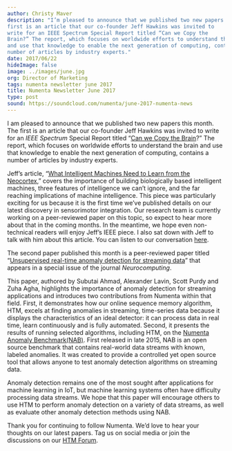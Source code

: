 ```yaml
---
author: Christy Maver
description: "I’m pleased to announce that we published two new papers this month. The
first is an article that our co-founder Jeff Hawkins was invited to
write for an IEEE Spectrum Special Report titled “Can we Copy the
Brain?” The report, which focuses on worldwide efforts to understand the brain
and use that knowledge to enable the next generation of computing, contains a
number of articles by industry experts."
date: 2017/06/22
hideImage: false
image: ../images/june.jpg
org: Director of Marketing
tags: numenta newsletter june 2017
title: Numenta Newsletter June 2017
type: post
sound: https://soundcloud.com/numenta/june-2017-numenta-news
---
```


I am pleased to announce that we published two new papers this month. The
first is an article that our co-founder Jeff Hawkins was invited to write for an
*IEEE Spectrum* Special Report titled “[Can we Copy the Brain](http://spectrum.ieee.org/static/special-report-can-we-copy-the-brain)?”
The report, which focuses on worldwide efforts to understand the brain
and use that knowledge to enable the next generation of computing,
contains a number of articles by industry experts.

Jeff’s article, “[What Intelligent Machines Need to Learn from the Neocortex](http://spectrum.ieee.org/computing/software/what-intelligent-machines-need-to-learn-from-the-neocortex),”
covers the importance of building biologically based intelligent
machines, three features of intelligence we can’t ignore, and the far
reaching implications of machine intelligence. This piece was
particularly exciting for us because it is the first time we’ve
published details on our latest discovery in sensorimotor integration.
Our research team is currently working on a peer-reviewed paper on
this topic, so expect to hear more about that in the coming months. In
the meantime, we hope even non-technical readers will enjoy Jeff’s IEEE
piece. I also sat down with Jeff to talk with him about this article.
You can listen to our conversation [here](https://soundcloud.com/numenta/interview-with-jeff-hawkins-ieee).

The second paper published this month is a peer-reviewed paper titled
“[Unsupervised real-time anomaly detection for streaming data](http://www.sciencedirect.com/science/article/pii/S0925231217309864)”
that appears in a special issue of the journal *Neurocomputing*.

This paper, authored by Subutai Ahmad, Alexander Lavin, Scott Purdy and
Zuha Agha, highlights the importance of anomaly detection for streaming
applications and introduces two contributions from Numenta within that
field. First, it demonstrates how our online sequence memory algorithm,
HTM, excels at finding anomalies in streaming, time-series data because
it displays the characteristics of an ideal detector: it can process
data in real time, learn continuously and is fully automated. Second, it
presents the results of running selected algorithms, including HTM, on
the [Numenta Anomaly Benchmark(NAB)](/applications/numenta-anomaly-benchmark/).
First released in late 2015, NAB is an open source benchmark that contains
real-world data streams with known, labeled anomalies. It was created to
provide a controlled yet open source tool that allows anyone to test anomaly
detection algorithms on streaming data.

Anomaly detection remains one of the most sought after applications for
machine learning in IoT, but machine learning systems often have
difficulty processing data streams. We hope that this paper will
encourage others to use HTM to perform anomaly detection on a variety of
data streams, as well as evaluate other anomaly detection methods using
NAB.

Thank you for continuing to follow Numenta. We’d love to hear your
thoughts on our latest papers. Tag us on social media or join the
discussions on our [HTM Forum](https://discourse.numenta.org/).
